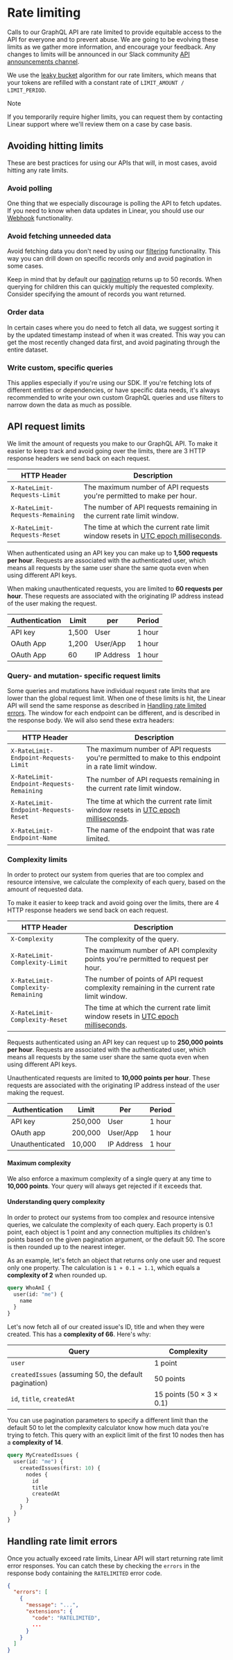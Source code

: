 # Rate limiting

Calls to our GraphQL API are rate limited to provide equitable access to the API for everyone and to prevent abuse. We are going to be evolving these limits as we gather more information, and encourage your feedback. Any changes to limits will be announced in our Slack community [API announcements channel](https://linearcustomers.slack.com/archives/CN61HRZ9T).

We use the [leaky bucket](https://en.wikipedia.org/wiki/Leaky_bucket) algorithm for our rate limiters, which means that your tokens are refilled with a constant rate of `LIMIT_AMOUNT / LIMIT_PERIOD`.

> [!NOTE]
> If you temporarily require higher limits, you can request them by contacting Linear support where we'll review them on a case by case basis.

## Avoiding hitting limits

These are best practices for using our APIs that will, in most cases, avoid hitting any rate limits.

### Avoid polling

One thing that we especially discourage is polling the API to fetch updates. If you need to know when data updates in Linear, you should use our [Webhook](https://linear.app/developers/webhooks) functionality.

### Avoid fetching unneeded data

Avoid fetching data you don't need by using our [filtering](https://linear.app/developers/filtering) functionality. This way you can drill down on specific records only and avoid pagination in some cases.

Keep in mind that by default our [pagination](https://linear.app/developers/pagination) returns up to 50 records. When querying for children this can quickly multiply the requested complexity. Consider specifying the amount of records you want returned.

### Order data

In certain cases where you do need to fetch all data, we suggest sorting it by the updated timestamp instead of when it was created. This way you can get the most recently changed data first, and avoid paginating through the entire dataset.

### Write custom, specific queries

This applies especially if you're using our SDK. If you're fetching lots of different entities or dependencies, or have specific data needs, it's always recommended to write your own custom GraphQL queries and use filters to narrow down the data as much as possible.

## API request limits

We limit the amount of requests you make to our GraphQL API. To make it easier to keep track and avoid going over the limits, there are 3 HTTP response headers we send back on each request.

HTTP Header | Description
--- | ---
`X-RateLimit-Requests-Limit` | The maximum number of API requests you're permitted to make per hour.
`X-RateLimit-Requests-Remaining` | The number of API requests remaining in the current rate limit window.
`X-RateLimit-Requests-Reset` | The time at which the current rate limit window resets in [UTC epoch milliseconds](https://en.wikipedia.org/wiki/Unix_time).

When authenticated using an API key you can make up to **1,500 requests per hour**. Requests are associated with the authenticated user, which means all requests by the same user share the same quota even when using different API keys.

When making unauthenticated requests, you are limited to **60 requests per hour**. These requests are associated with the originating IP address instead of the user making the request.

Authentication | Limit | per | Period
--- | --- | --- | ---
API key | 1,500 | User | 1 hour
OAuth App | 1,200 | User/App | 1 hour
OAuth App | 60 | IP Address | 1 hour

### Query- and mutation- specific request limits

Some queries and mutations have individual request rate limits that are lower than the global request limit. When one of these limits is hit, the Linear API will send the same response as described in [Handling rate limited errors](https://linear.app/developers/rate-limiting#handling-rate-limit-errors). The window for each endpoint can be different, and is described in the response body. We will also send these extra headers:

HTTP Header | Description
--- | ---
`X-RateLimit-Endpoint-Requests-Limit` | The maximum number of API requests you're permitted to make to this endpoint in a rate limit window.
`X-RateLimit-Endpoint-Requests-Remaining` | The number of API requests remaining in the current rate limit window.
`X-RateLimit-Endpoint-Requests-Reset` | The time at which the current rate limit window resets in [UTC epoch milliseconds](https://en.wikipedia.org/wiki/Unix_time).
`X-RateLimit-Endpoint-Name` | The name of the endpoint that was rate limited.

### Complexity limits

In order to protect our system from queries that are too complex and resource intensive, we calculate the complexity of each query, based on the amount of requested data.

To make it easier to keep track and avoid going over the limits, there are 4 HTTP response headers we send back on each request.

HTTP Header | Description
--- | ---
`X-Complexity` | The complexity of the query.
`X-RateLimit-Complexity-Limit` | The maximum number of API complexity points you're permitted to request per hour.
`X-RateLimit-Complexity-Remaining` | The number of points of API request complexity remaining in the current rate limit window.
`X-RateLimit-Complexity-Reset` | The time at which the current rate limit window resets in [UTC epoch milliseconds](https://en.wikipedia.org/wiki/Unix_time).

Requests authenticated using an API key can request up to **250,000 points per hour**. Requests are associated with the authenticated user, which means all requests by the same user share the same quota even when using different API keys.

Unauthenticated requests are limited to **10,000 points per hour**. These requests are associated with the originating IP address instead of the user making the request.

Authentication | Limit | Per | Period
--- | --- | --- | ---
API key | 250,000 | User | 1 hour
OAuth app | 200,000 | User/App | 1 hour
Unauthenticated | 10,000 | IP Address | 1 hour

#### Maximum complexity

We also enforce a maximum complexity of a single query at any time to **10,000 points**. Your query will always get rejected if it exceeds that.

#### Understanding query complexity

In order to protect our systems from too complex and resource intensive queries, we calculate the complexity of each query. Each property is 0.1 point, each object is 1 point and any connection multiplies its children's points based on the given pagination argument, or the default 50. The score is then rounded up to the nearest integer.

As an example, let's fetch an object that returns only one user and request only one property. The calculation is `1 + 0.1 = 1.1`, which equals a **complexity of 2** when rounded up.

```graphql
query WhoAmI {
  user(id: "me") {
    name
  }
}
```

Let's now fetch all of our created issue's ID, title and when they were created. This has a **complexity of 66**. Here's why:

Query | Complexity
--- | ---
`user` | 1 point
`createdIssues` (assuming 50, the default pagination) | 50 points
`id`, `title`, `createdAt` | 15 points (50 × 3 × 0.1)

You can use pagination parameters to specify a different limit than the default 50 to let the complexity calculator know how much data you're trying to fetch. This query with an explicit limit of the first 10 nodes then has a **complexity of 14**.

```graphql
query MyCreatedIssues {
  user(id: "me") {
    createdIssues(first: 10) {
      nodes {
        id
        title
        createdAt
      }
    }
  }
}
```

## Handling rate limit errors

Once you actually exceed rate limits, Linear API will start returning rate limit error responses. You can catch these by checking the `errors` in the response body containing the `RATELIMITED` error code.

```json
{
  "errors": [
    {
      "message": "...",
      "extensions": {
        "code": "RATELIMITED",
        ...
      }
    }
  ]
}
```